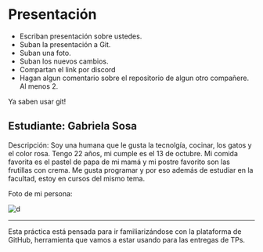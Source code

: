 # Presentación

- Escriban presentación sobre ustedes.
- Suban la presentación a Git.
- Suban una foto.
- Suban los nuevos cambios.
- Compartan el link por discord
- Hagan algun comentario sobre el repositorio de algun otro compañere. Al menos 2.

Ya saben usar git!


## Estudiante: Gabriela Sosa

Descripción: 
Soy una humana que le gusta la tecnolgía, cocinar, los gatos y el color rosa. Tengo 22 años, mi cumple es el 13 de octubre. Mi comida favorita es el pastel de papa de mi mamá y mi postre favorito son las frutillas con crema. Me gusta programar y por eso además de estudiar en la facultad, estoy en cursos del mismo tema.

Foto de mi persona:

![d](https://blogger.googleusercontent.com/img/a/AVvXsEjRl3wB9LeXV3an7wovJcV1_ACjEw4aFLRGvPd6lfmVijK8tW3-ZswrguIBdGSDCCo0z0bInvj8mOb9CPxRk9sO21YEaBAKCtCRwfa_MZK_FleAm0Q7bBc8N2aqH6kMXyLVE02RXjv9fNkGW4I1hr1_55vLRbwoZug5Eo_YK9tkvOqIq-8jgF9TOf84ZA=w1200-h630-p-k-no-nu)



------

Esta práctica está pensada para ir familiarizándose con la plataforma de GitHub, herramienta que vamos a estar usando para las entregas de TPs.

